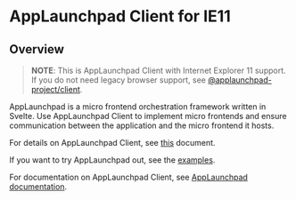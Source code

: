 # AppLaunchpad Client for IE11

## Overview

>**NOTE**: This is AppLaunchpad Client with Internet Explorer 11 support. If you do not need legacy browser support, see [@applaunchpad-project/client](https://www.npmjs.com/package/@applaunchpad-project/client).

AppLaunchpad is a micro frontend orchestration framework written in Svelte. Use AppLaunchpad Client to implement micro frontends and ensure communication between the application and the micro frontend it hosts. 

For details on AppLaunchpad Client, see [this](https://github.com/davidwl/applaunchpad/tree/master/client) document.

If you want to try AppLaunchpad out, see the [examples](https://github.com/davidwl/applaunchpad/tree/master/core/examples).

For documentation on AppLaunchpad Client, see [AppLaunchpad documentation](https://docs.applaunchpad-project.io/docs/applaunchpad-client-setup).
